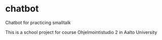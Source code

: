# chatbot
Chatbot for practicing smalltalk

This is a school project for course Ohjelmointistudio 2 in Aalto University
